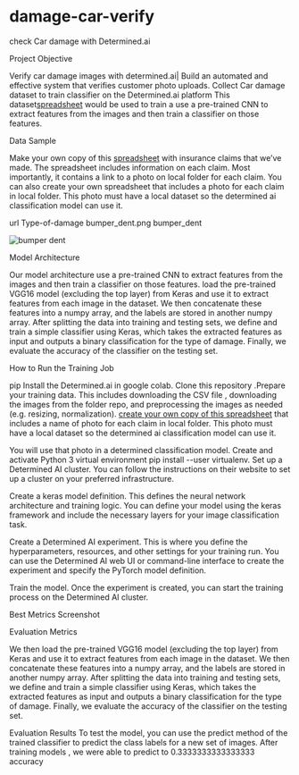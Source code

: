 # damage-car-verify

check Car damage with  Determined.ai

Project Objective

Verify car damage images with  determined.ai|
Build an automated and effective system that verifies customer photo uploads.
 Collect Car damage dataset to train classifier on the Determined.ai platform This dataset<a href='https://docs.google.com/spreadsheets/d/1_AI5s5mU1L5a4oQKEguKv7zlXKHBgeD3OTjonpwmLxk/edit#gid=0'>spreadsheet</a>  would be used to train a use a pre-trained CNN to extract features from the images and then train a classifier on those features.
 
Data Sample

Make your own copy of this <a href='https://docs.google.com/spreadsheets/d/1_AI5s5mU1L5a4oQKEguKv7zlXKHBgeD3OTjonpwmLxk/edit#gid=0'>spreadsheet</a>  with insurance claims that we’ve made. The spreadsheet includes information on each claim. Most importantly, it contains a link to a photo on local folder for each claim. 
You can also create your own spreadsheet that includes a photo for each claim in local folder. This photo must have a local dataset so the determined ai classification model can use it.


url Type-of-damage bumper_dent.png  	bumper_dent

![bumper dent](https://user-images.githubusercontent.com/65541080/232556800-f9acbe49-6bc7-4da2-ae6a-ce402e8df02d.png)

Model Architecture

Our model architecture use a pre-trained CNN to extract features from the images and then train a classifier on those features. load the pre-trained VGG16 model (excluding the top layer) from Keras and use it to extract features from each image in the dataset. We then concatenate these features into a numpy array, and the labels are stored in another numpy array. After splitting the data into training and testing sets, we define and train a simple classifier using Keras, which takes the extracted features as input and outputs a binary classification for the type of damage. Finally, we evaluate the accuracy of the classifier on the testing set.

How to Run the Training Job

pip Install the Determined.ai in google colab. Clone this repository .Prepare your training data. This includes downloading the CSV file  , downloading the images from the folder repo, and preprocessing the images as needed (e.g. resizing, normalization). <a href='https://docs.google.com/spreadsheets/d/1_AI5s5mU1L5a4oQKEguKv7zlXKHBgeD3OTjonpwmLxk/edit#gid=0'> create your own copy of this spreadsheet</a> that includes a name of photo for each claim in local folder. This photo must have a local dataset so the determined ai classification model can use it.

You will use that photo in a determined classification model.
Create and activate Python 3 virtual environment pip install --user virtualenv. 
 Set up a Determined AI cluster. You can follow the instructions on their website to set up a cluster on your preferred infrastructure.

Create a keras model definition. This defines the neural network architecture and training logic. You can define your model using the keras framework and include the necessary layers for your image classification task.

Create a Determined AI experiment. This is where you define the hyperparameters, resources, and other settings for your training run. You can use the Determined AI web UI or command-line interface to create the experiment and specify the PyTorch model definition.

Train the model. Once the experiment is created, you can start the training process on the Determined AI cluster.

Best Metrics Screenshot



Evaluation Metrics

We then load the pre-trained VGG16 model (excluding the top layer) from Keras and use it to extract features from each image in the dataset. We then concatenate these features into a numpy array, and the labels are stored in another numpy array. After splitting the data into training and testing sets, we define and train a simple classifier using Keras, which takes the extracted features as input and outputs a binary classification for the type of damage. Finally, we evaluate the accuracy of the classifier on the testing set.

Evaluation Results
To test the model, you can use the predict method of the trained classifier to predict the class labels for a new set of images.
After training  models , we were able to predict to 0.3333333333333333 accuracy
